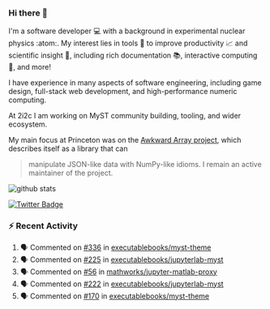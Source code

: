 ### Hi there 👋 

I'm a software developer 💻 with a background in experimental nuclear physics :atom:. My interest lies in tools :wrench: to improve productivity :chart_with_upwards_trend: and scientific insight :telescope:, including rich documentation 📚, interactive computing 🧮, and more! 

I have experience in many aspects of software engineering, including game design, full-stack web development, and high-performance numeric computing. 

At 2i2c I am working on MyST community building, tooling, and wider ecosystem. 

My main focus at Princeton was on the [Awkward Array project](awkward-array.org/), which describes itself as a library that can 
> manipulate JSON-like data with NumPy-like idioms. I remain an active maintainer of the project. 

![github stats](https://github-readme-stats.vercel.app/api?username=agoose77&show_icons=true&hide_rank=true&hide_title=true&bg_color=30,e76445,904e95&text_color=efe3ec&icon_color=efe3ec)
<!--
**agoose77/agoose77** is a ✨ _special_ ✨ repository because its `README.md` (this file) appears on your GitHub profile.

Here are some ideas to get you started:

- 🔭 I’m currently working on ...
- 🌱 I’m currently learning ...
- 👯 I’m looking to collaborate on ...
- 🤔 I’m looking for help with ...
- 💬 Ask me about ...
- 📫 How to reach me: ...
- 😄 Pronouns: ...
- ⚡ Fun fact: ...
-->

[![Twitter Badge](https://img.shields.io/twitter/follow/agoose77?style=flat-square&logo=Twitter&logoColor=white&color=cornflowerblue)](https://twitter.com/agoose77)

### :zap: Recent Activity

<!--START_SECTION:activity-->
1. 🗣 Commented on [#336](https://github.com/executablebooks/myst-theme/pull/336#issuecomment-2006859364) in [executablebooks/myst-theme](https://github.com/executablebooks/myst-theme)
2. 🗣 Commented on [#225](https://github.com/executablebooks/jupyterlab-myst/issues/225#issuecomment-2006854297) in [executablebooks/jupyterlab-myst](https://github.com/executablebooks/jupyterlab-myst)
3. 🗣 Commented on [#56](https://github.com/mathworks/jupyter-matlab-proxy/issues/56#issuecomment-2006851017) in [mathworks/jupyter-matlab-proxy](https://github.com/mathworks/jupyter-matlab-proxy)
4. 🗣 Commented on [#222](https://github.com/executablebooks/jupyterlab-myst/issues/222#issuecomment-2006813116) in [executablebooks/jupyterlab-myst](https://github.com/executablebooks/jupyterlab-myst)
5. 🗣 Commented on [#170](https://github.com/executablebooks/myst-theme/issues/170#issuecomment-2006811347) in [executablebooks/myst-theme](https://github.com/executablebooks/myst-theme)
<!--END_SECTION:activity-->
